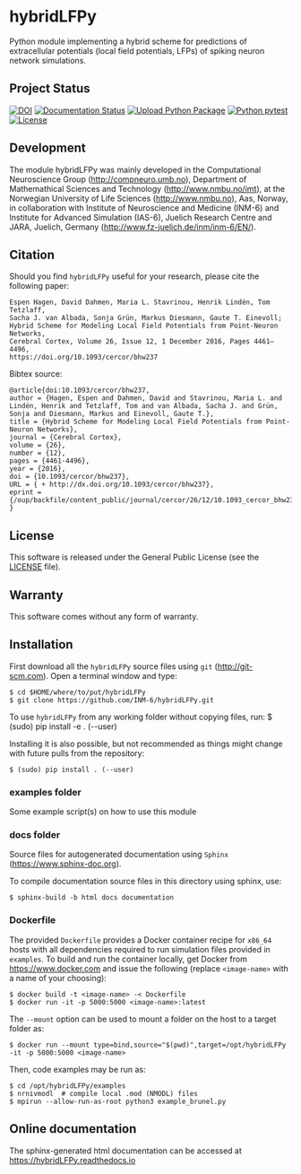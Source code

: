 # hybridLFPy

Python module implementing a hybrid scheme for predictions of
extracellular potentials (local field potentials, LFPs) of spiking
neuron network simulations.


## Project Status

[![DOI](https://zenodo.org/badge/DOI/10.5281/zenodo.45185.svg)](https://doi.org/10.5281/zenodo.45185)
[![Documentation Status](https://readthedocs.org/projects/hybridlfpy/badge/?version=latest)](https://hybridLFPy.readthedocs.io/en/latest/?badge=latest)
[![Upload Python Package](https://github.com/INM-6/hybridLFPy/workflows/Upload%20Python%20Package/badge.svg)](https://pypi.org/project/hybridLFPy)
[![Python pytest](https://github.com/INM-6/hybridLFPy/workflows/Python%20pytest/badge.svg)](https://github.com/INM-6/hybridLFPy/actions/workflows/python-pytest.yml)
[![License](http://img.shields.io/:license-GPLv3+-green.svg)](http://www.gnu.org/licenses/gpl-3.0.html)


##  Development

The module hybridLFPy was mainly developed in the Computational Neuroscience
Group (http://compneuro.umb.no), Department of Mathemathical Sciences and
Technology (http://www.nmbu.no/imt), at the Norwegian University of Life
Sciences (http://www.nmbu.no), Aas, Norway, in collaboration with Institute of
Neuroscience and Medicine (INM-6) and Institute for Advanced Simulation (IAS-6),
Juelich Research Centre and JARA, Juelich, Germany
(http://www.fz-juelich.de/inm/inm-6/EN/).


## Citation

Should you find `hybridLFPy` useful for your research, please cite the following paper:

    Espen Hagen, David Dahmen, Maria L. Stavrinou, Henrik Lindén, Tom Tetzlaff,
    Sacha J. van Albada, Sonja Grün, Markus Diesmann, Gaute T. Einevoll;
    Hybrid Scheme for Modeling Local Field Potentials from Point-Neuron Networks,
    Cerebral Cortex, Volume 26, Issue 12, 1 December 2016, Pages 4461–4496,
    https://doi.org/10.1093/cercor/bhw237


Bibtex source:

    @article{doi:10.1093/cercor/bhw237,
    author = {Hagen, Espen and Dahmen, David and Stavrinou, Maria L. and Lindén, Henrik and Tetzlaff, Tom and van Albada, Sacha J. and Grün, Sonja and Diesmann, Markus and Einevoll, Gaute T.},
    title = {Hybrid Scheme for Modeling Local Field Potentials from Point-Neuron Networks},
    journal = {Cerebral Cortex},
    volume = {26},
    number = {12},
    pages = {4461-4496},
    year = {2016},
    doi = {10.1093/cercor/bhw237},
    URL = { + http://dx.doi.org/10.1093/cercor/bhw237},
    eprint = {/oup/backfile/content_public/journal/cercor/26/12/10.1093_cercor_bhw237/2/bhw237.pdf}
    }


## License

This software is released under the General Public License (see the [LICENSE](https://github.com/INM-6/hybridLFPy/blob/master/LICENSE) file).


## Warranty

This software comes without any form of warranty.


## Installation

First download all the `hybridLFPy` source files using `git`
(http://git-scm.com). Open a terminal window and type:

    $ cd $HOME/where/to/put/hybridLFPy
    $ git clone https://github.com/INM-6/hybridLFPy.git


To use `hybridLFPy` from any working folder without copying files, run:
    $ (sudo) pip install -e . (--user)


Installing it is also possible, but not recommended as things might change with
future pulls from the repository:

    $ (sudo) pip install . (--user)


### examples folder

Some example script(s) on how to use this module


### docs folder

Source files for autogenerated documentation using `Sphinx` (https://www.sphinx-doc.org).

To compile documentation source files in this directory using sphinx, use:

    $ sphinx-build -b html docs documentation


### Dockerfile

The provided `Dockerfile` provides a Docker container recipe for `x86_64` hosts
with all dependencies required to run simulation files provided in `examples`.
To build and run the container locally, get Docker from https://www.docker.com
and issue the following (replace `<image-name>` with a name of your choosing):

    $ docker build -t <image-name> -< Dockerfile
    $ docker run -it -p 5000:5000 <image-name>:latest


The `--mount` option can be used to mount a folder on the host to a target folder as:

    $ docker run --mount type=bind,source="$(pwd)",target=/opt/hybridLFPy -it -p 5000:5000 <image-name>

Then, code examples may be run as:

    $ cd /opt/hybridLFPy/examples
    $ nrnivmodl  # compile local .mod (NMODL) files
    $ mpirun --allow-run-as-root python3 example_brunel.py


## Online documentation

The sphinx-generated html documentation can be accessed at
https://hybridLFPy.readthedocs.io

